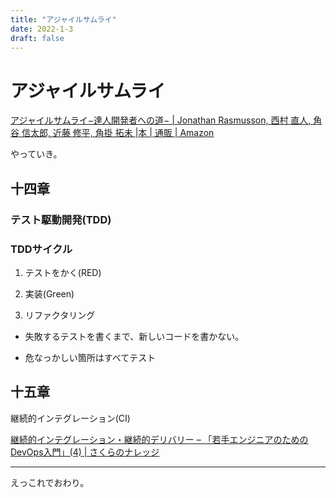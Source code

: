 ```yaml
---
title: "アジャイルサムライ"
date: 2022-1-3
draft: false
---
```

# アジャイルサムライ



[アジャイルサムライ−達人開発者への道− | Jonathan Rasmusson, 西村 直人, 角谷 信太郎, 近藤 修平, 角掛 拓未 |本 | 通販 | Amazon](https://www.amazon.co.jp/%E3%82%A2%E3%82%B8%E3%83%A3%E3%82%A4%E3%83%AB%E3%82%B5%E3%83%A0%E3%83%A9%E3%82%A4%E2%88%92%E9%81%94%E4%BA%BA%E9%96%8B%E7%99%BA%E8%80%85%E3%81%B8%E3%81%AE%E9%81%93%E2%88%92-Jonathan-Rasmusson/dp/4274068560)



やっていき。



## 十四章



### テスト駆動開発(TDD)



### TDDサイクル



1. テストをかく(RED)



2. 実装(Green)



3. リファクタリング



* 失敗するテストを書くまで、新しいコードを書かない。



* 危なっかしい箇所はすべてテスト



## 十五章



継続的インテグレーション(CI)



[継続的インテグレーション・継続的デリバリー – 「若手エンジニアのためのDevOps入門」(4) | さくらのナレッジ](https://knowledge.sakura.ad.jp/13251/)



---



えっこれでおわり。
